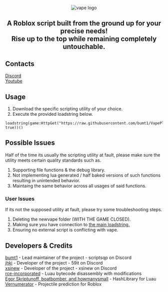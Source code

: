 <p align="center">
  <picture>
    <source media="(prefers-color-scheme: dark)" srcset="./README/vapelogo-white.png">
    <source media="(prefers-color-scheme: light)" srcset="./README/vapelogo-dark.png">
    <img alt="vape logo" src="./README/vapelogo.png">
  </picture>
</p>
<h2 align="center">
  A Roblox script built from the ground up for your precise needs!
  <br/>
  Rise up to the top while remaining completely untouchable.
</h2>

## Contacts
[Discord](https://discord.gg/xRu8jUbSS5)
<br/>
[Youtube](https://www.youtube.com/@ScriptsQP)

## Usage
1. Download the specific scripting utility of your choice.
2. Execute the provided loadstring below.
```luau
loadstring(game:HttpGet("https://raw.githubusercontent.com/bumt1/VapePlusRoblox/main/NewMainScript.lua", true))()
```

## Possible Issues
Half of the time its usually the scripting utility at fault, please make sure the utility meets certain quality standards such as.
1. Supporting file functions & the debug library.
2. Not implementing lua generated / half baked versions of such functions resulting in unintended behavior.
3. Maintaing the same behavior across all usages of said functions.
### User Issues
If its not the supposed utility at fault, please try some troubleshooting steps.
1. Deleting the newvape folder (WITH THE GAME CLOSED).
2. Making sure you have connection to [the main loadstring.](https://raw.githubusercontent.com/bumt1/VapePlusRoblox/refs/heads/main/NewMainScript.lua)
3. Ensuring no external script is conflicting with vape.

## Developers & Credits
[bumt1](https://github.com/bumt1) - Lead maintainer of the project - scriptsqp on Discord
<br/>
[jhki](https://github.com/jhki0) - Developer of the project - 59it on Discord
<br/>
[xsinew](https://github.com/xsinew) - Developer of the project - xsinew on Discord
<br/>
[rce-incorporated](https://github.com/rce-incorporated/Fiu) - Luau bytecode disassembly with modifications
<br/>
[Egor Skriptunoff, boatbomber, and howmanysmall](https://devforum.roblox.com/t/open-source-hashlib/416732/1) - HashLibrary for Luau
<br/>
[Vernumerator](https://devforum.roblox.com/t/predict-projectile-ballistics-including-gravity-and-motion/1842434) - Projectile prediction for Roblox
